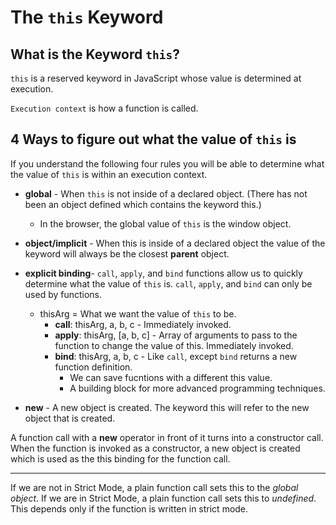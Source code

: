 # The `this` Keyword

## What is the Keyword `this`?

`this` is a reserved keyword in JavaScript whose value is determined at execution.

`Execution context` is how a function is called.

## 4 Ways to figure out what the value of `this` is

If you understand the following four rules you will be able to determine what the value of `this` is within an execution context. 

- **global** - When `this` is not inside of a declared object. (There has not been an object defined which contains the keyword this.)
    - In the browser, the global value of `this` is the window object.

- **object/implicit** - When this is inside of a declared object the value of the keyword will always be the closest **parent** object.

- **explicit binding**- `call`, `apply`, and `bind` functions allow us to quickly determine what the value of `this` is. `call`, `apply`, and `bind` can only be used by functions.
    -  thisArg = What we want the value of `this` to be.
        - **call**: thisArg, a, b, c - Immediately invoked.
        - **apply**: thisArg, [a, b, c] - Array of arguments to pass to the function to change the value of this. Immediately invoked.
        - **bind**: thisArg, a, b, c - Like `call`, except `bind` returns a new function definition.
            - We can save fucntions with a different this value.
            - A building block for more advanced programming techniques.

- **new** - A new object is created. The keyword this will refer to the new object that is created.

A function call with a **new** operator in front of it turns into a constructor call. When the function is invoked as a constructor, a new object is created which is used as the this binding for the function call.

---

If we are not in Strict Mode, a plain function call sets this to the *global object*.
If we are in Strict Mode, a plain function call sets this to *undefined*. This depends only if the function is written in strict mode.
